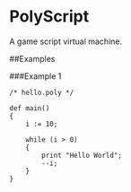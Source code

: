 PolyScript
====

A game script virtual machine.

##Examples

###Example 1
    
    /* hello.poly */
    
    def main()
    {
        i := 10;

        while (i > 0)
        {
            print "Hello World";
            --i;
        }
    }
